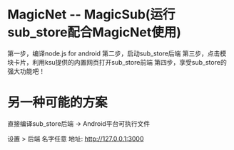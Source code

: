 # MagicNet -- MagicSub(运行sub_store配合MagicNet使用)
第一步，编译node.js for android
第二步，启动sub_store后端
第三步，点击模块卡片，利用ksu提供的内置网页打开sub_store前端
第四步，享受sub_store的强大功能吧！

# 另一种可能的方案
直接编译sub_store后端 -> Android平台可执行文件

设置 > 后端
名字任意
地址:
http://127.0.0.1:3000
